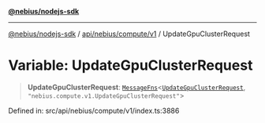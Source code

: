 [**@nebius/nodejs-sdk**](../../../../../README.md)

---

[@nebius/nodejs-sdk](../../../../../README.md) / [api/nebius/compute/v1](../README.md) / UpdateGpuClusterRequest

# Variable: UpdateGpuClusterRequest

> **UpdateGpuClusterRequest**: [`MessageFns`](../../../../../runtime/protos/core/interfaces/MessageFns.md)\<[`UpdateGpuClusterRequest`](../interfaces/UpdateGpuClusterRequest.md), `"nebius.compute.v1.UpdateGpuClusterRequest"`\>

Defined in: src/api/nebius/compute/v1/index.ts:3886
